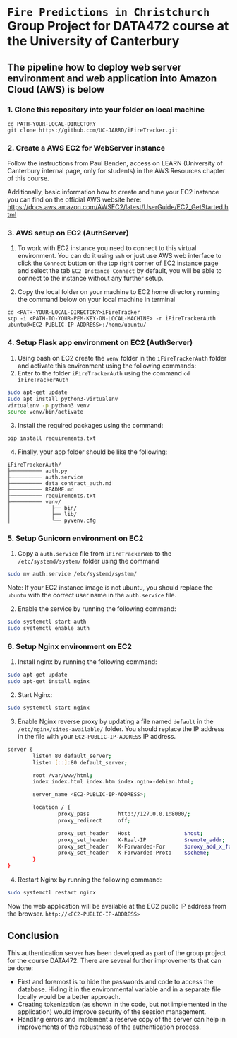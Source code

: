 # `Fire Predictions in Christchurch` Group Project for DATA472 course at the University of Canterbury


## The pipeline how to deploy web server environment and web application into Amazon Cloud (AWS) is below


### 1. Clone this repository into your folder on local machine

```
cd PATH-YOUR-LOCAL-DIRECTORY
git clone https://github.com/UC-JARRD/iFireTracker.git
```

### 2. Create a AWS EC2 for WebServer instance

Follow the instructions from Paul Benden, access on LEARN (University of Canterbury internal page, only for students) in the AWS Resources chapter of this course.   

Additionally, basic information how to create and tune your EC2 instance you can find on the official AWS website here: https://docs.aws.amazon.com/AWSEC2/latest/UserGuide/EC2_GetStarted.html


### 3. AWS setup on EC2 (AuthServer)

1. To work with EC2 instance you need to connect to this virtual environment. You can do it using `ssh` or just use AWS web interface to click the `Connect` button on the top right corner of EC2 instance page and select the tab `EC2 Instance Connect` by default, you will be able to connect to the instance without any further setup.

2. Copy the local folder on your machine to EC2 home directory running the command below on your local machine in terminal

```
cd <PATH-YOUR-LOCAL-DIRECTORY>iFireTracker
scp -i <PATH-TO-YOUR-PEM-KEY-ON-LOCAL-MACHINE> -r iFireTrackerAuth ubuntu@<EC2-PUBLIC-IP-ADDRESS>:/home/ubuntu/
```


### 4. Setup Flask app environment on EC2 (AuthServer)

1. Using bash on EC2 create the `venv` folder in the `iFireTrackerAuth` folder and activate this environment using the following commands:
2. Enter to the folder `iFireTrackerAuth` using the command `cd iFireTrackerAuth`

```bash
sudo apt-get update
sudo apt install python3-virtualenv
virtualenv -p python3 venv
source venv/bin/activate
```

3. Install the required packages using the command: 

```bash
pip install requirements.txt
```

4. Finally, your app folder should be like the following:

```
iFireTrackerAuth/
├────────── auth.py
├────────── auth.service
├────────── data_contract_auth.md
├────────── README.md
├────────── requirements.txt
├────────── venv/
│             ├── bin/
│             ├── lib/
│             └── pyvenv.cfg
```


### 5. Setup Gunicorn environment on EC2

1. Copy a `auth.service` file from `iFireTrackerWeb` to the `/etc/systemd/system/` folder using the command 

```bash
sudo mv auth.service /etc/systemd/system/
```

Note: If your EC2 instance image is not ubuntu, you should replace the `ubuntu` with the correct user name in the `auth.service` file.

2. Enable the service by running the following command:

```bash
sudo systemctl start auth
sudo systemctl enable auth
```

### 6. Setup Nginx environment on EC2 

1. Install nginx by running the following command:

```bash
sudo apt-get update
sudo apt-get install nginx
```

2. Start Nginx:

```bash
sudo systemctl start nginx
```

3. Enable Nginx reverse proxy by updating a file named `default` in the `/etc/nginx/sites-available/` folder. You should replace the IP address in the file with your `EC2-PUBLIC-IP-ADDRESS` IP address.

```bash
server {
        listen 80 default_server;
        listen [::]:80 default_server;

        root /var/www/html;
        index index.html index.htm index.nginx-debian.html;

        server_name <EC2-PUBLIC-IP-ADDRESS>;

        location / {
                proxy_pass         http://127.0.0.1:8000/;
                proxy_redirect     off;

                proxy_set_header   Host                 $host;
                proxy_set_header   X-Real-IP            $remote_addr;
                proxy_set_header   X-Forwarded-For      $proxy_add_x_forwarded_for;
                proxy_set_header   X-Forwarded-Proto    $scheme;
        }
}
```

4. Restart Nginx by running the following command:

```bash
sudo systemctl restart nginx
```

Now the web application will be available at the EC2 public IP address from the browser. `http://<EC2-PUBLIC-IP-ADDRESS>`


## Conclusion

This authentication server has been developed as part of the group project for the course DATA472. There are several further improvements that can be done:
- First and foremost is to hide the passwords and code to access the database. Hiding it in the environmental variable and in a separate file locally would be a better approach.
- Creating tokenization (as shown in the code, but not implemented in the application) would improve security of the session management.
- Handling errors and implement a reserve copy of the server can help in improvements of the robustness of the authentication process.
